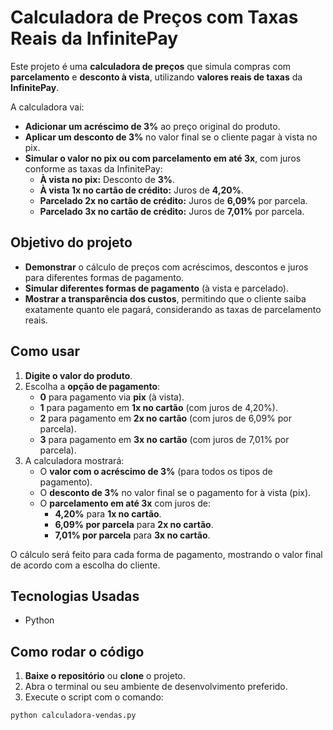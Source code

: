 # Calculadora de Preços com Taxas Reais da InfinitePay

Este projeto é uma **calculadora de preços** que simula compras com **parcelamento** e **desconto à vista**, utilizando **valores reais de taxas** da **InfinitePay**.

A calculadora vai:
- **Adicionar um acréscimo de 3%** ao preço original do produto.
- **Aplicar um desconto de 3%** no valor final se o cliente pagar à vista no pix.
- **Simular o valor no pix ou com parcelamento em até 3x**, com juros conforme as taxas da InfinitePay:
  - **À vista no pix:** Desconto de **3%**.
  - **À vista 1x no cartão de crédito:** Juros de **4,20%**.
  - **Parcelado 2x no cartão de crédito:** Juros de **6,09%** por parcela.
  - **Parcelado 3x no cartão de crédito:** Juros de **7,01%** por parcela.

## Objetivo do projeto
- **Demonstrar** o cálculo de preços com acréscimos, descontos e juros para diferentes formas de pagamento.
- **Simular diferentes formas de pagamento** (à vista e parcelado).
- **Mostrar a transparência dos custos**, permitindo que o cliente saiba exatamente quanto ele pagará, considerando as taxas de parcelamento reais.

## Como usar
1. **Digite o valor do produto**.
2. Escolha a **opção de pagamento**:
   - **0** para pagamento via **pix** (à vista).
   - **1** para pagamento em **1x no cartão** (com juros de 4,20%).
   - **2** para pagamento em **2x no cartão** (com juros de 6,09% por parcela).
   - **3** para pagamento em **3x no cartão** (com juros de 7,01% por parcela).
3. A calculadora mostrará:
   - O **valor com o acréscimo de 3%** (para todos os tipos de pagamento).
   - O **desconto de 3%** no valor final se o pagamento for à vista (pix).
   - O **parcelamento em até 3x** com juros de:
     - **4,20%** para **1x no cartão**.
     - **6,09% por parcela** para **2x no cartão**.
     - **7,01% por parcela** para **3x no cartão**.

O cálculo será feito para cada forma de pagamento, mostrando o valor final de acordo com a escolha do cliente.

## Tecnologias Usadas
- Python

## Como rodar o código
1. **Baixe o repositório** ou **clone** o projeto.
2. Abra o terminal ou seu ambiente de desenvolvimento preferido.
3. Execute o script com o comando:
```bash
python calculadora-vendas.py
